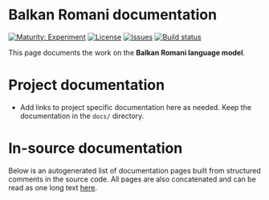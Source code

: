 # Balkan Romani documentation

[![Maturity: Experiment](https://img.shields.io/badge/Maturity-Experiment-black.svg)](https://giellalt.github.io/MaturityClassification.html)
[![License](https://img.shields.io/github/license/giellalt/lang-rmn)](https://raw.githubusercontent.com/giellalt/lang-rmn/main/LICENSE)
[![Issues](https://img.shields.io/github/issues/giellalt/lang-rmn)](https://github.com/giellalt/lang-rmn/issues)
[![Build status](https://github.com/giellalt/lang-rmn/workflows/Speller%20CI+CD/badge.svg)](https://github.com/giellalt/lang-rmn/actions)

This page documents the work on the **Balkan Romani language model**. 

# Project documentation

* Add links to project specific documentation here as needed. Keep the documentation in the `docs/` directory.

# In-source documentation

Below is an autogenerated list of documentation pages built from structured comments in the source code. All pages are also concatenated and can be read as one long text [here](rmn.md).
